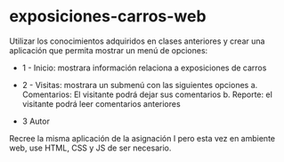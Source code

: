 # exposiciones-carros-web

Utilizar los conocimientos adquiridos en clases anteriores y crear una aplicación que permita mostrar un menú de opciones: 
- 1 - Inicio: mostrara información relaciona a exposiciones de carros 
- 2 - Visitas: mostrara un submenú con las siguientes opciones 
       a. Comentarios: El visitante podrá dejar sus comentarios 
       b. Reporte: el visitante podrá leer comentarios anteriores 

- 3 Autor

Recree la misma aplicación de la asignación I pero esta vez en ambiente web, use HTML, CSS y JS de ser necesario.
